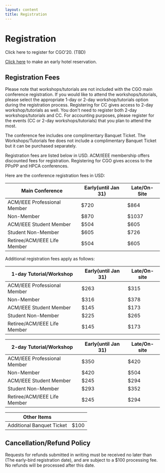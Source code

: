 ```yaml
---
layout: content
title: Registration
---
```

# Registration 
Click here to register for CGO’20. (TBD)

[Click here](https://cgo-conference.github.io/cgo2020/venue/) to make an early hotel reservation.

## Registration Fees

Please note that workshops/tutorials are not included with the CGO main conference registration. If you would like to attend the workshops/tutorials, please select the appropriate 1-day or 2-day workshop/tutorials option during the registration process. Registering for CC gives access to 2-day workshop/tutorials as well. You don't need to register both 2-day workshops/tutorials and CC. For accounting purposes, please register for the events (CC or 2-day workshops/tutorials) that you plan to attend the most. 

The conference fee includes one complimentary Banquet Ticket. The Workshops/Tutorials fee does not include a complimentary Banquet Ticket but it can be purchased separately.

Registration fees are listed below in USD. ACM/IEEE membership offers discounted fees for registration. Registering for CGO gives access to the PPoPP and HPCA conferences. 

Here are the conference registration fees in USD:


| Main Conference | Early(until Jan 31) |  Late/On-Site |
| --------------- | ------------------- | ------------- |
| ACM/IEEE Professional Member	| $720	| $864 |
| Non-Member	| $870	| $1037 |
| ACM/IEEE Student Member	| $504	| $605 |
| Student Non-Member	| $605	| $726 |
| Retiree/ACM/IEEE Life Member	| $504	| $605 |

Additional registration fees apply as follows:


| 1-day Tutorial/Workshop	| Early(until Jan 31)	| Late/On-site |
| --------------- | ------------------- | ------------- |
| ACM/IEEE Professional Member	| $263	| $315 |
| Non-Member	| $316	| $378 |
| ACM/IEEE Student Member	| $145	| $173 |
| Student Non-Member	| $225	| $265 |
| Retiree/ACM/IEEE Life Member	| $145	| $173 |

| 2-day Tutorial/Workshop	| Early(until Jan 31)	| Late/On-site |
| --------------- | ------------------- | ------------- |
| ACM/IEEE Professional Member	| $350	| $420 |
| Non-Member	| $420	| $504 |
| ACM/IEEE Student Member	| $245	| $294 | 
| Student Non-Member	| $293	| $352 | 
| Retiree/ACM/IEEE Life Member	| $245	| $294 |

| Other Items | |
| --------------- | ------------------- |
| Additional Banquet Ticket	| $100 |


## Cancellation/Refund Policy

Requests for refunds submitted in writing must be received no later than (The early-bird registration date), and are subject to a $100 processing fee. No refunds will be processed after this date.
